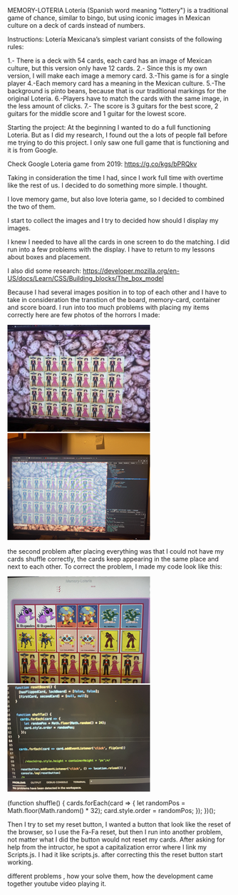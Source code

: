 MEMORY-LOTERIA
Lotería (Spanish word meaning "lottery") is a traditional game of chance, similar to bingo, but using iconic images in Mexican culture on a deck of cards instead of numbers.

Instructions:
Lotería Mexicana’s simplest variant consists of the following rules:

1.- There is a deck with 54 cards, each card has an image of Mexican culture, but this version only have 12 cards.
2.- Since this is my own version, I will make each image a memory card. 
3.-This game is for a single player
4.-Each memory card has a meaning in the Mexican culture.
5.-The background is pinto beans, because that is our traditional markings for the original Loteria.
6.-Players have to match the cards with the same image, in the less amount of clicks.
7.- The score is 3 guitars for the best score, 2 guitars for the middle score and 1 guitar for the lowest score. 

Starting the project:
At the beginning I wanted to do a full functioning Loteria. But as I did my research, I found out the a lots of people fall before me trying to do this project. I only saw one full game that is functioning and it is from Google. 

Check Google Loteria game from 2019:
https://g.co/kgs/bPRQkv

Taking in consideration the time I had, since I work full time with overtime like the rest of us. I decided to do something more simple. I thought.

I love memory game, but also love loteria game, so I decided to combined the two of them. 

I start to collect the images and I try to decided how should I display my images. 

I knew I needed to have all the cards in one screen to do the matching. I did run into a few problems with the display. I have to return to my lessons about boxes and placement. 

I also did some research:
https://developer.mozilla.org/en-US/docs/Learn/CSS/Building_blocks/The_box_model

Because I had several images position in to top of each other and I have to take in consideration the transtion of the board, memory-card, container and score board.
I run into too much problems with placing my items correctly
here are few photos of the horrors I made:

![alt tag](https://github.com/BGZhao/Memory-Loteria/blob/main/guitars%20display%20wrong%20Small.jpeg)
![alt tag](https://github.com/BGZhao/Memory-Loteria/blob/main/Setting%20up%20my%20container.png)

the second problem after placing everything was that I could not have my cards shuffle correctly, the cards keep appearing in the same place and next to each other. 
To correct the problem, I made my code look like this:

![alt tag](https://github.com/BGZhao/Memory-Loteria/blob/main/Cards%20not%20shuffle.png)
![alt tag](https://github.com/BGZhao/Memory-Loteria/blob/main/correcting%20code%20to%20shuffle.png)

(function shuffle() {
  cards.forEach(card => {
    let randomPos = Math.floor(Math.random() * 32);
    card.style.order = randomPos;
  });
})();

Then I try to set my reset button, I wanted a button that look like the reset of the browser, so I use the Fa-Fa reset, but then I run into another problem, not matter what I did the button would not reset my cards. 
After asking for help from the intructor, he spot a capitalization error where I link my Scripts.js. I had it like scripts.js. after correcting this the reset button start working.



different problems , how your solve them,
how the development came together
youtube video playing it.
